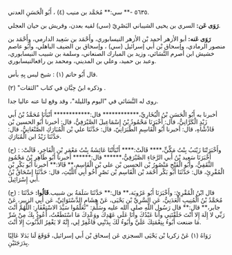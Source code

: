 ٥٦٣٥ -** سي:** مُحَمَّد بن منيب (٤) ، أَبُو الْحَسَنِ العدني.

**رَوَى عَن:** السري بن يحيى الشيباني البَصْرِيّ (سي) لقيه بعدن، وقريش بن حيان العجلي.

**رَوَى عَنه:** أبو الأزهر أحمد بْن الأزهر النيسابوري، وأَحْمَد بن سَعِيد الدارمي، وأَحْمَد بن منصور الرمادي، وإسحاق بْن أَبي إسرائيل (سي) ، وإسحاق بن الضيف الباهلي، وأَبُو عاصم خشيش ابن أصرم النَّسَائي، وزيد بن المبارك الصنعاني، وسلمة بن شبيب النيسابوري، وعبد بن حميد، وعلي بن المديني، ومحمد بن رافعالنيسابوري.

قال أَبُو حاتم (١) : شيخ ليس بِهِ بأس.

وذكره ابنُ حِبَّان في كتاب "الثقات" (٢) .

روى له النَّسَائي في "اليوم والليلة"، وقد وقع لنا عنه عاليا جدا.

أخبرنا به أَبُو الْحَسَنِ بْنُ الْبُخَارِيِّ،************ قال:************ أَنْبَأَنَا مُحَمَّدُ بْنُ أَبي زَيْدٍ الْكَرَّانِيُّ، قال: أَخْبَرَنَا مَحْمُودُ بْنُ إِسْمَاعِيلَ الصَّيْرَفِيُّ، قال: أخبرنا أَبُو الحسين بْن فَاذْشْاهِ، قال: أخبرنا أَبُو الْقَاسِمِ الطَّبَرَانِيّ، قال: حَدَّثَنَا علي بْن الْمُبَارَكِ الصَّنْعَانِيُّ، قال: حَدَّثَنَا زَيْدُ ابن الْمُبَارَكِ.

(ح) : وأَخْبَرَتْنَا زَيْنَبُ بِنْتُ مَكِّيٍّ،**** قَالَتْ:**** أَنْبَأَتْنَا عَائِشَةُ بِنْتُ مَعْمَرِ بْنِ الْفَاخِرِ، قَالَتْ: أَخْبَرَنَا سَعِيد بْنُ أَبي الرَّجَاءِ الصَّيْرَفِيُّ،****** قال:****** أَخبرنا أَبُو طَاهِرِ بْنُ مَحْمُودٍ الثَّقَفِيُّ، وأَبُو الْفَتْحِ مَنْصُورُ بْن الحسين بْن علي بْن الْقَاسِمِ،** قَالا:** أخبرنا أَبُو بَكْرِ بْنِ الْمُقْرِئِ، قال: حَدَّثَنَا أَبُو بَكْر أَحْمَد بْن الْقَاسِم بْن نَصْرٍ أَخُو أَبِي اللَّيْثِ، قال: حَدَّثَنَا إِسْحَاقُ بْنُ أَبي إِسْرَائِيلَ.

(ح) : قال ابْنُ الْمُقْرِئِ: وأَخْبَرَنَا أَبُو عَرُوبَة،** قال:** حَدَّثَنَا سَلَمَةُ بن شبيب.**قَالُوا:** حَدَّثَنَا مُحَمَّدُ بْنُ الْمُنِيبِ الْعَدَنِيُّ، عَنِ السَّرِيِّ بْنِ يَحْيَى، عَنْ هِشَامٍ الدَّسْتَوَائِيِّ، عَن أَبِي الزبير، عَنْ جابر،** قال:** قال رَسُول اللَّهِ صلى الله عليه وسَلَّمَ: "تَعَلَّمُوا سَيِّدَ الاسْتِغْفَارِ: اللَّهُمَّ أَنْتَ رَبِّي لا إِلَهَ إِلا أَنْتَ خَلَقْتَنِي وأَنا عَبْدُكَ وأَنَا عَلَى عَهْدِكَ ووَعْدِكَ مَا اسْتَطَعْتُ، أَعُوذُ بِكَ مِنْ شَرِّ مَا ضنعت أَبُوءُ بِنِعْمَتِكَ عَلَيَّ وأَبُوءُ لَكَ بِذَنْبِي فَاغْفِرْ لِي، إِنَّهُ لا يَغْفِرُ الذُّنُوبَ إِلا أَنْتَ.

رَوَاهُ (١) عَنْ زكريا بْن يَحْيَى السجزي عَن إسحاق بْن أَبي إسرائيل، فَوَقَعَ لَنا بَدَلا عَالِيًا بِدَرَجَتَيْنِ.